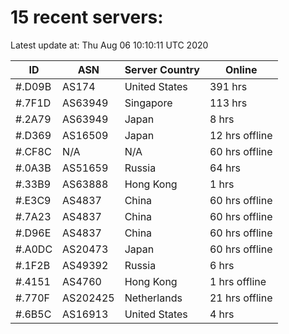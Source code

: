 # 15 recent servers:

Latest update at: Thu Aug 06 10:10:11 UTC 2020

| ID | ASN | Server Country | Online |
| -- | --- | -------------- | ------ |
| #.D09B | AS174 | United States | 391 hrs |
| #.7F1D | AS63949 | Singapore | 113 hrs |
| #.2A79 | AS63949 | Japan | 8 hrs |
| #.D369 | AS16509 | Japan | 12 hrs offline |
| #.CF8C | N/A | N/A | 60 hrs offline |
| #.0A3B | AS51659 | Russia | 64 hrs |
| #.33B9 | AS63888 | Hong Kong | 1 hrs |
| #.E3C9 | AS4837 | China | 60 hrs offline |
| #.7A23 | AS4837 | China | 60 hrs offline |
| #.D96E | AS4837 | China | 60 hrs offline |
| #.A0DC | AS20473 | Japan | 60 hrs offline |
| #.1F2B | AS49392 | Russia | 6 hrs |
| #.4151 | AS4760 | Hong Kong | 1 hrs offline |
| #.770F | AS202425 | Netherlands | 21 hrs offline |
| #.6B5C | AS16913 | United States | 4 hrs |

